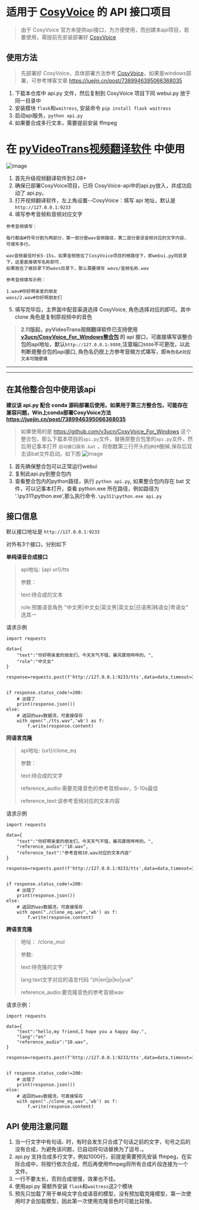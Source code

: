 # 适用于 [CosyVoice](https://github.com/FunAudioLLM/CosyVoice) 的 API 接口项目

> 由于 CosyVoice 官方未提供api接口，为方便使用，而创建本api项目，若要使用，需提前先安装部署好 [CosyVoice](https://github.com/FunAudioLLM/CosyVoice)



## 使用方法

> 先部署好 CosyVoice，具体部署方法参考 [CosyVoice](https://github.com/FunAudioLLM/CosyVoice)，如果是windows部署，可参考博客文章 https://juejin.cn/post/7389946395066368035

1. 下载本仓库中 api.py 文件，然后复制到 CosyVoice 项目下同 webui.py 放于同一目录中
2. 安装模块 `flask`和`waitress`, 安装命令 `pip install flask waitress`
3. 启动api服务，`python api.py`
4. 如果要合成多行文本，需要提前安装 ffmpeg




# 在 [pyVideoTrans视频翻译软件](https://github.com/jianchang512/pyvideotrans) 中使用
![image](https://github.com/user-attachments/assets/cb53d9a9-9030-4227-ad94-e8b6b435dbcf)


1. 首先升级视频翻译软件到2.08+
2. 确保已部署CosyVoice项目，已将 CosyVoice-api中的api.py放入，并成功启动了 api.py。
3. 打开视频翻译软件，左上角设置--CosyVoice：填写 api 地址，默认是 `http://127.0.0.1:9233`
4. 填写参考音频和音频对应文字 

```
参考音频填写：

每行都由#符号分割为两部分，第一部分是wav音频路径，第二部分是该音频对应的文字内容，可填写多行。

wav音频最佳时长5-15s，如果音频放在了CosyVoice项目的根路径下，即webui.py同目录下，这里直接填写名称即可.
如果放在了根目录下的wavs目录下，那么需要填写 wavs/音频名称.wav

参考音频填写示例：

1.wav#你好啊亲爱的朋友
wavs/2.wav#你好啊朋友们

```
5. 填写完毕后，主界面中配音渠道选择 CosyVoice, 角色选择对应的即可。其中 clone 角色是复制原视频中的音色

> **2.11版起，pyVideoTrans视频翻译软件已支持使用 [v3ucn/CosyVoice_For_Windows整合包](https://github.com/v3ucn/CosyVoice_For_Windows) 的 api 接口，可直接填写该整合包的api地址，默认`http://127.0.0.1:9880`,注意端口`9880`不可更改，以此判断是整合包的api接口, 角色名仍按上方参考音频方式填写，即`角色名#对应文本可随便填`**


----

----

## 在其他整合包中使用该api

**建议该 api.py 配合 conda 源码部署后使用，如果用于第三方整合包，可能存在兼容问题，Win上conda部署CosyVoice方法 https://juejin.cn/post/7389946395066368035**


>如果使用的是 https://github.com/v3ucn/CosyVoice_For_Windows 这个整合包，那么下载本项目的`api.py`文件，替换原整合包里的`api.py`文件，然后用记事本打开 `启动接口服务.bat` ，将倒数第三行开头的`@REM`删掉,保存后双击该bat文件启动。如下图
>![image](https://github.com/user-attachments/assets/a4ee924e-f210-48e4-a0c2-09e881a36cf6)


1. 首先确保整合包可以正常运行webui
2. 复制此api.py到整合包内
3. 查看整合包内的python路径，执行 `python api.py`, 如果整合包内存在 bat 文件，可以记事本打开，查看 python.exe 所在路径，例如路径为 '.\py311\python.exe',那么执行命令`.\py311\python.exe api.py` 








## 接口信息

默认接口地址是 `http://127.0.0.1:9233`


对外有3个接口，分别如下

**单纯语音合成接口**

> api地址: {api url}/tts
>
> 参数：
> 
> text:待合成的文本
> 
> role:预置语音角色 "中文男|中文女|英文男|英文女|日语男|韩语女|粤语女" 选其一

请求示例

```
import requests

data={
    "text":"你好啊亲爱的朋友们，今天天气不错，暴风骤雨哗哗的。",
    "role":"中文女"
}

response=requests.post(f'http://127.0.0.1:9233/tts',data=data,timeout=3600)


if response.status_code!=200:
    # 出错了
    print(response.json())
else:
    # 返回的wav数据流，可直接保存
    with open("./tts.wav",'wb') as f:
        f.write(response.content)

```


**同语言克隆**

> api地址: {url}/clone_eq
>
> 参数：
>
> text:待合成的文字
> 
> reference_audio:需要克隆音色的参考音频wav，5-10s最佳
> 
> reference_text:该参考音频对应的文本内容

请求示例

```
import requests

data={
    "text":"你好啊亲爱的朋友们，今天天气不错，暴风骤雨哗哗的。",
    "reference_audio":"10.wav",
    "reference_text":"参考音频10.wav对应的文本内容"
}

response=requests.post(f'http://127.0.0.1:9233/tts',data=data,timeout=3600)


if response.status_code!=200:
    # 出错了
    print(response.json())
else:
    # 返回的wav数据流，可直接保存
    with open("./clone_eq.wav",'wb') as f:
        f.write(response.content)

```


**跨语言克隆**

> 地址： /clone_mul
> 
> 参数:
>
> text:待克隆的文字
> 
> lang:text文字对应的语言代码  “zh|en|jp|ko|yue”
> 
> reference_audio:要克隆音色的参考音频wav

请求示例：

```
import requests

data={
    "text":"hello,my friend,I hope you a happy day.",
    "lang":"en"
    "reference_audio":"10.wav",
}

response=requests.post(f'http://127.0.0.1:9233/tts',data=data,timeout=3600)


if response.status_code!=200:
    # 出错了
    print(response.json())
else:
    # 返回的wav数据流，可直接保存
    with open("./clone_eq.wav",'wb') as f:
        f.write(response.content)

```


## API 使用注意问题

1. 当一行文字中有句话`。`时，有时会发生只合成了句话之前的文字，句号之后的没有合成，为避免该问题，已自动将句话替换为了逗号`，`。
2. api.py 支持合成多行文字，例如1000行，前提是需要预先安装 ffmpeg，在实际合成中，将按行依次合成，然后再使用ffmpeg将所有合成片段连接为一个文件。
3. 一行不要太长，否则合成很慢，效果也不佳。
4. 使用api.py 需额外安装 `flask`和`waitress`这2个模块
5. 预先只加载了用于单纯文字合成语音的模型，没有预加载克隆模型，第一次使用时才会加载模型，因此第一次使用克隆音色时可能比较慢。
